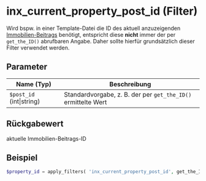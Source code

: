 # inx_current_property_post_id (Filter)

Wird bspw. in einer Template-Datei die ID des aktuell anzuzeigenden [Immobilien-Beitrags](/beitragsarten-taxonomien) benötigt, entspricht diese **nicht** immer der per `get_the_ID()` abrufbaren Angabe. Daher sollte hierfür grundsätzlich dieser Filter verwendet werden.

## Parameter

| Name (Typ) | Beschreibung |
| ---------- | ------------ |
| `$post_id` (int\|string) | Standardvorgabe, z. B. der per `get_the_ID()` ermittelte Wert |

## Rückgabewert

aktuelle Immobilien-Beitrags-ID

## Beispiel

```php
$property_id = apply_filters( 'inx_current_property_post_id', get_the_ID() );
```
